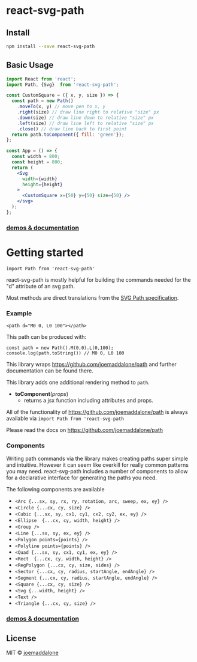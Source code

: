 # react-svg-path

## Install

```bash
npm install --save react-svg-path
```

## Basic Usage

```jsx
import React from 'react';
import Path, {Svg}  from 'react-svg-path';

const CustomSquare = ({ x, y, size }) => {
  const path = new Path()
    .moveTo(x, y) // move pen to x, y
    .right(size) // draw line right to relative "size" px
    .down(size) // draw line down to relative "size" px
    .left(size) // draw line left to relative "size" px
    .close() // draw line back to first point
  return path.toComponent({ fill: 'green'});
};

const App = () => {
  const width = 800;
  const height = 800;
  return (
    <Svg
      width={width}
      height={height}
    >
      <CustomSquare x={50} y={50} size={50} />
    </svg>
  );
};
```

### [demos & documentation](https://joemaddalone.github.io/react-svg-path/)

# Getting started

```
import Path from 'react-svg-path'
```

react-svg-path is mostly helpful for building the commands needed for the "d" attribute of an svg path.

Most methods are direct translations from the [SVG Path specification](https://developer.mozilla.org/en-US/docs/Web/SVG/Tutorial/Paths).

### Example

`<path d="M0 0, L0 100"></path>`

This path can be produced with:

```
const path = new Path().M(0,0).L(0,100);
console.log(path.toString()) // M0 0, L0 100
```

This library wraps https://github.com/joemaddalone/path and further documentation can be found there.

This library adds one additional rendering method to `path`.

- **toComponent**(_props_)
  - returns a jsx function including attributes and props.

All of the functionality of https://github.com/joemaddalone/path is always available via `import Path from 'react-svg-path`

Please read the docs on https://github.com/joemaddalone/path

### Components

Writing path commands via the library makes creating paths super simple and intuitive.  However it can seem like overkill for really common patterns you may need.  react-svg-path includes a number of components to allow for a declarative interface for generating the paths you need.

The following components are available

* `<Arc {...sx, sy, rx, ry, rotation, arc, sweep, ex, ey} />`
* `<Circle {...cx, cy, size} />`
* `<Cubic {...sx, sy, cx1, cy1, cx2, cy2, ex, ey} />`
* `<Ellipse  {...cx, cy, width, height} />`
* `<Group />`
* `<Line {...sx, sy, ex, ey} />`
* `<Polygon points={points} />`
* `<Polyline points={points} />`
* `<Quad {...sx, sy, cx1, cy1, ex, ey} />`
* `<Rect  {...cx, cy, width, height} />`
* `<RegPolygon {...cx, cy, size, sides} />`
* `<Sector {...cx, cy, radius, startAngle, endAngle} />`
* `<Segment {...cx, cy, radius, startAngle, endAngle} />`
* `<Square {...cx, cy, size} />`
* `<Svg {...width, height} />`
* `<Text />`
* `<Triangle {...cx, cy, size} />`




### [demos & documentation](https://joemaddalone.github.io/react-svg-path/)

## License

MIT © [joemaddalone](https://github.com/joemaddalone)
